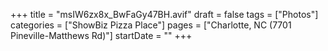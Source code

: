 +++
title = "msIW6zx8x_BwFaGy47BH.avif"
draft = false
tags = ["Photos"]
categories = ["ShowBiz Pizza Place"]
pages = ["Charlotte, NC (7701 Pineville-Matthews Rd)"]
startDate = ""
+++

